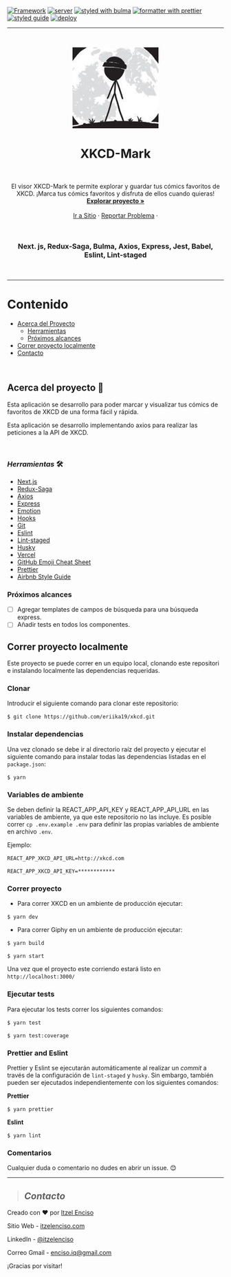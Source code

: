 [![Framework](https://img.shields.io/badge/Framework-React.js-important?style=plastic)](https://create-react-app.dev/docs)
[![server](https://img.shields.io/badge/server-express-yellow?style=plastic)](https://expressjs.com/)
[![styled with bulma](https://img.shields.io/badge/styled-Emotion-pink?style=plastic)](https://bulma.io/)
[![formatter with prettier](https://img.shields.io/badge/formatter-prettier-blueviolet?style=plastic)](https://github.com/prettier/prettier)
[![styled guide](https://img.shields.io/badge/style_guide-Airbnb-violet?style=plastic)](https://github.com/airbnb/javascript)
[![deploy](https://img.shields.io/:deploy-Vercel-blue.svg?style=plastic)](https://vercel.com/import?utm_medium=default-template&filter=next.js&utm_source=create-next-app&utm_campaign=create-next-app-readme)

---

<br />
<p align="center">
  <a href="https://xkcd-mark.vercel.app/">
    <img src="public/favicon.ico" alt="Logo" width="200">
  </a>
<br />
<h1 align="center">XKCD-Mark</h1>
<br />
  <p align="center">
El visor XKCD-Mark te permite explorar y guardar tus cómics favoritos de XKCD. 
¡Marca tus cómics favoritos y disfruta de ellos cuando quieras!   <br />
    <a href="https://github.com/eriika19/xkcd/tree/master/src"><strong>Explorar proyecto »</strong></a>
    <br />
    <br />
    <a href="https://gipphy.herokuapp.com">Ir a Sitio</a>
    ·
    <a href="https://github.com/eriika19/xkcd/issues">Reportar Problema</a>
    ·
  </p>
  <br />
</p>
 
 <h3 align="center"> Next. js, Redux-Saga, Bulma, Axios, Express, Jest, Babel, Eslint, Lint-staged</h3>
 
 <br />

---

# Contenido

- [Acerca del Proyecto](#acerca-del-proyecto)
  - [Herramientas](#_herramientas_)
  - [Próximos alcances](#próximos-alcances)
- [Correr proyecto localmente](#correr-proyecto-localmente)
- [Contacto](#contacto)

 <br />

## Acerca del proyecto 🚀

Esta aplicación se desarrollo para poder marcar y visualizar tus cómics de favoritos de XKCD de una
forma fácil y rápida.

Esta aplicación se desarrollo implementando axios para realizar las peticiones a la API de XKCD.

 <br />

### _*Herramientas*_ 🛠️

- [Next.js](https://github.com/zeit/next.js/)
- [Redux-Saga](https://github.com/bmealhouse/next-redux-saga)
- [Axios](https://github.com/axios/axios)
- [Express](https://expressjs.com/)
- [Emotion](https://emotion.sh/)
- [Hooks](https://es.reactjs.org/docs/hooks-intro.html)
- [Git](https://git-scm.com/)
- [Eslint](https://eslint.org/)
- [Lint-staged](https://openbase.io/js/lint-staged)
- [Husky](https://github.com/typicode/husky)
- [Vercel](https://vercel.com)
- [GitHub Emoji Cheat Sheet](https://www.webpagefx.com/tools/emoji-cheat-sheet)
- [Prettier](https://github.com/prettier/prettier)
- [Airbnb Style Guide](https://github.com/airbnb/javascript)

### Próximos alcances

- [ ] Agregar templates de campos de búsqueda para una búsqueda express.
- [ ] Añadir tests en todos los componentes.

## Correr proyecto localmente

Este proyecto se puede correr en un equipo local, clonando este repositori e instalando localmente
las dependencias requeridas.

### Clonar

Introducir el siguiente comando para clonar este repositorio:

```
$ git clone https://github.com/eriika19/xkcd.git
```

### Instalar dependencias

Una vez clonado se debe ir al directorio raíz del proyecto y ejecutar el siguiente comando para
instalar todas las dependencias listadas en el `package.json`:

```
$ yarn
```

### Variables de ambiente

Se deben definir la REACT_APP_API_KEY y REACT_APP_API_URL en las variables de ambiente, ya que este
repositorio no las incluye. Es posible correr `cp .env.example .env` para definir las propias
variables de ambiente en archivo `.env`.

Ejemplo:

```shell
REACT_APP_XKCD_API_URL=http://xkcd.com
```

```shell
REACT_APP_XKCD_API_KEY=************
```

### Correr proyecto

- Para correr XKCD en un ambiente de producción ejecutar:

```
$ yarn dev
```

- Para correr Giphy en un ambiente de producción ejecutar:

```
$ yarn build
```

```
$ yarn start
```

Una vez que el proyecto este corriendo estará listo en `http://localhost:3000/`

### Ejecutar tests

Para ejecutar los tests correr los siguientes comandos:

```
$ yarn test
```

```
$ yarn test:coverage
```

### Prettier and Eslint

Prettier y Eslint se ejecutarán automáticamente al realizar un _commit_ a través de la configuración
de `lint-staged` y `husky`. Sin embargo, también pueden ser ejecutados independientemente con los
siguientes comandos:

**Prettier**

```
$ yarn prettier
```

**Eslint**

```
$ yarn lint
```

### Comentarios

Cualquier duda o comentario no dudes en abrir un issue. 😊

---

> ## _Contacto_

Creado con ❤️ por [Itzel Enciso](https://github.com/eriika19)

Sitio Web - [itzelenciso.com](https://itzelenciso.com/)

LinkedIn - [@itzelenciso](https://www.linkedin.com/in/itzelenciso/)

Correo Gmail -
[enciso.iq@gmail.com](<mailto:enciso.iq@gmail.com?subject=Reclutamiento&body=¡Buen día! el motivo de contacto es:>)

¡Gracias por visitar!
